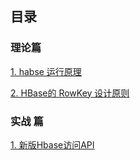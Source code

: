 ## 目录

### 理论篇

[1. habse 运行原理](https://github.com/yueyuanyang/knowledge/blob/master/Hbase/theory/part1.md)

[2. HBase的 RowKey 设计原则](https://github.com/yueyuanyang/knowledge/blob/master/Hbase/theory/part2.md)

### 实战 篇

[1. 新版Hbase访问API](https://github.com/yueyuanyang/knowledge/blob/master/Hbase/actual/part1.md)
